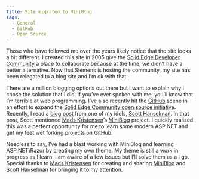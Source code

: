 ```yaml
---
Title: Site migrated to MiniBlog
Tags:
  - General
  - GitHub
  - Open Source
---
```


Those who have followed me over the years likely notice that the site looks a bit different. I created this site in 2005 give the [Solid Edge Developer Community](https://community.plm.automation.siemens.com/t5/Solid-Edge-Developer-Community/ct-p/SolidEdgeDeveloperCommunity) a place to collaborate because at the time, we didn’t have a better alternative. Now that Siemens is hosting the community, my site has been relegated to a blog site and I’m ok with that.

There are a million blogging options out there but I want to explain why I chose the solution that I did. If you’ve ever spoken with me, you’ll know that I’m terrible at web programming. I’ve also recently hit the [GitHub](https://github.com) scene in an effort to expand the [Solid Edge Community open source initiative](https://github.com/SolidEdgeCommunity). Recently, I read a [blog post](https://www.hanselman.com/blog/ExploringASPNETWebPagesAFullyfeaturedMiniBlogUsingJustRazor.aspx) from one of my idols, [Scott Hanselman](https://www.hanselman.com). In that post, Scott mentioned [Mads Kristensen](https://madskristensen.net/)’s [MiniBlog](https://github.com/madskristensen/miniblog) project. I quickly realized this was a perfect opportunity for me to learn some modern ASP.NET and get my feet wet forking projects on GitHub.

Needless to say, I’ve had a blast working with MiniBlog and learning ASP.NET\Razor by creating my own theme. My theme is still a work in progress as I learn. I am aware of a few issues but I’ll solve them as a I go. Special thanks to [Mads Kristensen](https://madskristensen.net/) for creating and sharing [MiniBlog](https://github.com/madskristensen/miniblog) and [Scott Hanselman](https://www.hanselman.com) for bringing it to my attention.